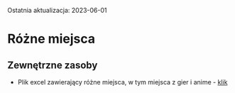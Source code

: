 Ostatnia aktualizacja: 2023-06-01

# Różne miejsca

## Zewnętrzne zasoby

- Plik excel zawierający różne miejsca, w tym miejsca z gier i anime - [klik]()

